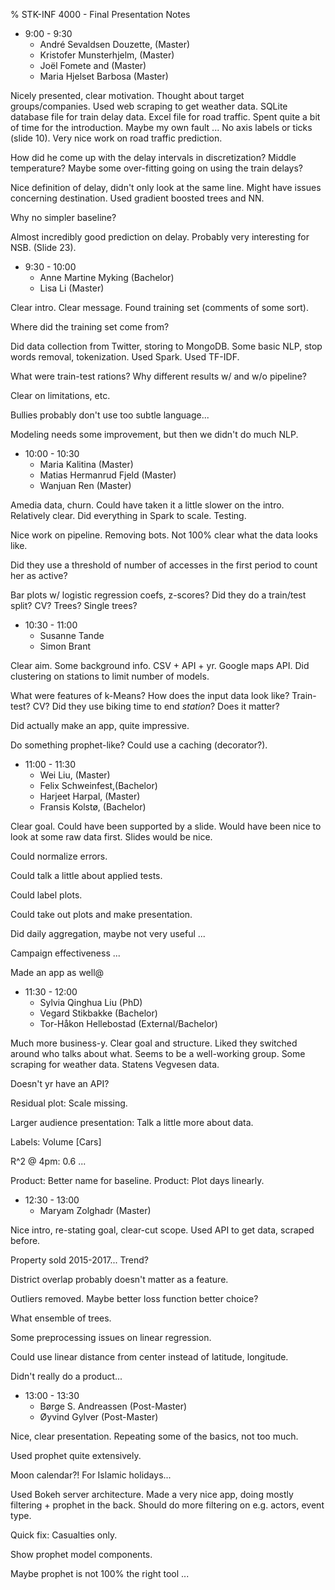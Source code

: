 % STK-INF 4000 - Final Presentation Notes

- 9:00 - 9:30
    - André Sevaldsen Douzette, (Master)
    - Kristofer Munsterhjelm, (Master)
    - Joël Fomete and (Master)
    - Maria Hjelset Barbosa (Master)
    
Nicely presented, clear motivation. Thought about target
groups/companies. Used web scraping to get weather data. SQLite
database file for train delay data. Excel file for road traffic. Spent
quite a bit of time for the introduction. Maybe my own fault ... No
axis labels or ticks (slide 10). Very nice work on road traffic
prediction.

How did he come up with the delay intervals in discretization?
Middle temperature?
Maybe some over-fitting going on using the train delays?

Nice definition of delay, didn't only look at the same line. Might
have issues concerning destination. Used gradient boosted trees and
NN.

Why no simpler baseline?

Almost incredibly good prediction on delay. Probably very interesting
for NSB. (Slide 23).
    
- 9:30 - 10:00
    - Anne Martine Myking (Bachelor)
    - Lisa Li (Master)

Clear intro. Clear message. Found training set (comments of some
sort).

Where did the training set come from?

Did data collection from Twitter, storing to MongoDB. Some basic NLP,
stop words removal, tokenization. Used Spark. Used TF-IDF.

What were train-test rations?
Why different results w/ and w/o pipeline?

Clear on limitations, etc.

Bullies probably don't use too subtle language...

Modeling needs some improvement, but then we didn't do much NLP.

- 10:00 - 10:30
    - Maria Kalitina  (Master)
    - Matias Hermanrud Fjeld  (Master)
    - Wanjuan Ren  (Master)

Amedia data, churn. Could have taken it a little slower on the
intro. Relatively clear. Did everything in Spark to scale. Testing.

Nice work on pipeline. Removing bots. Not 100% clear what the data
looks like. 

Did they use a threshold of number of accesses in the first period to
count her as active?

Bar plots w/ logistic regression coefs, z-scores?
Did they do a train/test split? CV?
Trees? Single trees?


- 10:30 - 11:00
    - Susanne Tande
    - Simon Brant

Clear aim. Some background info. CSV + API + yr. Google maps API. Did
clustering on stations to limit number of models.

What were features of k-Means?
How does the input data look like?
Train-test? CV?
Did they use biking time to end *station*? Does it matter?

Did actually make an app, quite impressive.

Do something prophet-like?
Could use a caching (decorator?).



- 11:00 - 11:30
    - Wei Liu, (Master)
    - Felix Schweinfest,(Bachelor)
    - Harjeet Harpal, (Master)
    - Fransis Kolstø, (Bachelor)

Clear goal. Could have been supported by a slide.
Would have been nice to look at some raw data first.
Slides would be nice.

Could normalize errors.

Could talk a little about applied tests.

Could label plots.

Could take out plots and make presentation.

Did daily aggregation, maybe not very useful ...

Campaign effectiveness ...

Made an app as well@


- 11:30 - 12:00
    - Sylvia Qinghua Liu (PhD)
    - Vegard Stikbakke (Bachelor)
    - Tor-Håkon Hellebostad (External/Bachelor)
    
Much more business-y. Clear goal and structure. Liked they switched
around who talks about what. Seems to be a well-working group. Some
scraping for weather data. Statens Vegvesen data.

Doesn't yr have an API?

Residual plot: Scale missing.

Larger audience presentation: Talk a little more about data.

Labels: Volume [Cars]

R^2 @ 4pm: 0.6 ...

Product: Better name for baseline.
Product: Plot days linearly.



- 12:30 - 13:00
    - Maryam Zolghadr (Master)

Nice intro, re-stating goal, clear-cut scope. Used API to get data,
scraped before.

Property sold 2015-2017... Trend?

District overlap probably doesn't matter as a feature.

Outliers removed. Maybe better loss function better choice?

What ensemble of trees.

Some preprocessing issues on linear regression.

Could use linear distance from center instead of latitude, longitude.

Didn't really do a product...

- 13:00 - 13:30
    - Børge S. Andreassen (Post-Master)
    - Øyvind Gylver (Post-Master)

Nice, clear presentation. Repeating some of the basics, not too much.

Used prophet quite extensively.

Moon calendar?! For Islamic holidays... 

Used Bokeh server architecture. Made a very nice app, doing mostly
filtering + prophet in the back. Should do more filtering on
e.g. actors, event type.

Quick fix: Casualties only.

Show prophet model components.

Maybe prophet is not 100% the right tool ...

